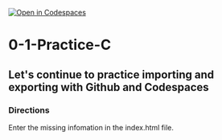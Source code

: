 [![Open in Codespaces](https://classroom.github.com/assets/launch-codespace-2972f46106e565e64193e422d61a12cf1da4916b45550586e14ef0a7c637dd04.svg)](https://classroom.github.com/open-in-codespaces?assignment_repo_id=20426142)
# 0-1-Practice-C

## Let's continue to practice importing and exporting with Github and Codespaces

### Directions
Enter the missing infomation in the index.html file.  
